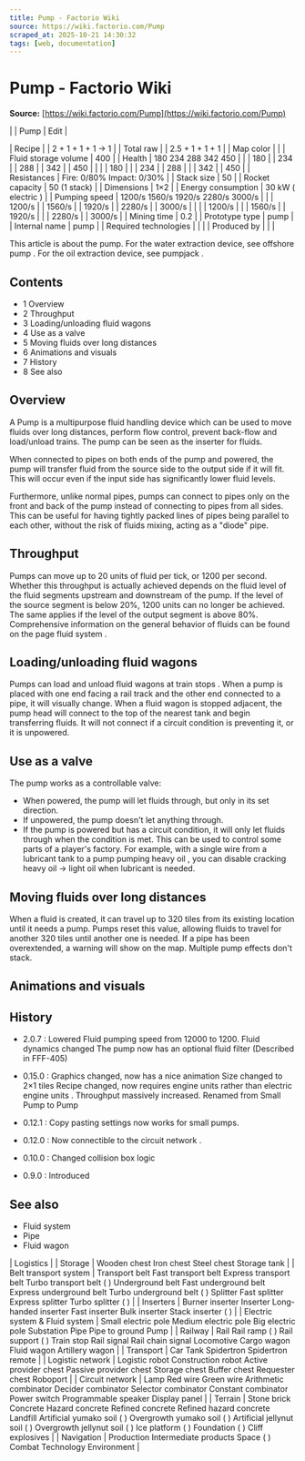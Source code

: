 ```yaml
---
title: Pump - Factorio Wiki
source: https://wiki.factorio.com/Pump
scraped_at: 2025-10-21 14:30:32
tags: [web, documentation]
---
```


# Pump - Factorio Wiki

**Source:** [https://wiki.factorio.com/Pump](https://wiki.factorio.com/Pump)


|  | Pump | Edit |

| Recipe |
| 2 + 1 + 1 + 1 → 1 |
| Total raw |
| 2.5 + 1 + 1 + 1 |
| Map color |  |
| Fluid storage volume | 400 |
| Health | 180 234 288 342 450 |  |  | 180 |  | 234 |  | 288 |  | 342 |  | 450 |
|  |  | 180 |
|  | 234 |  | 288 |
|  | 342 |  | 450 |
| Resistances | Fire: 0/80% Impact: 0/30% |
| Stack size | 50 |
| Rocket capacity | 50 (1 stack) |
| Dimensions | 1×2 |
| Energy consumption | 30 kW ( electric ) |
| Pumping speed | 1200/s 1560/s 1920/s 2280/s 3000/s |  |  | 1200/s |  | 1560/s |  | 1920/s |  | 2280/s |  | 3000/s |
|  |  | 1200/s |
|  | 1560/s |  | 1920/s |
|  | 2280/s |  | 3000/s |
| Mining time | 0.2 |
| Prototype type | pump |
| Internal name | pump |
| Required technologies |
|  |
| Produced by |
|  |

This article is about the pump. For the water extraction device, see offshore pump . For the oil extraction device, see pumpjack .

## Contents

- 1 Overview
- 2 Throughput
- 3 Loading/unloading fluid wagons
- 4 Use as a valve
- 5 Moving fluids over long distances
- 6 Animations and visuals
- 7 History
- 8 See also

## Overview

A Pump is a multipurpose fluid handling device which can be used to move fluids over long distances, perform flow control, prevent back-flow and load/unload trains. The pump can be seen as the inserter for fluids.

When connected to pipes on both ends of the pump and powered, the pump will transfer fluid from the source side to the output side if it will fit. This will occur even if the input side has significantly lower fluid levels.

Furthermore, unlike normal pipes, pumps can connect to pipes only on the front and back of the pump instead of connecting to pipes from all sides. This can be useful for having tightly packed lines of pipes being parallel to each other, without the risk of fluids mixing, acting as a "diode" pipe.

## Throughput

Pumps can move up to 20 units of fluid per tick, or 1200 per second. Whether this throughput is actually achieved depends on the fluid level of the fluid segments upstream and downstream of the pump. If the level of the source segment is below 20%, 1200 units can no longer be achieved. The same applies if the level of the output segment is above 80%. Comprehensive information on the general behavior of fluids can be found on the page fluid system .

## Loading/unloading fluid wagons

Pumps can load and unload fluid wagons at train stops . When a pump is placed with one end facing a rail track and the other end connected to a pipe, it will visually change. When a fluid wagon is stopped adjacent, the pump head will connect to the top of the nearest tank and begin transferring fluids. It will not connect if a circuit condition is preventing it, or it is unpowered.

## Use as a valve

The pump works as a controllable valve:

- When powered, the pump will let fluids through, but only in its set direction.
- If unpowered, the pump doesn't let anything through.
- If the pump is powered but has a circuit condition, it will only let fluids through when the condition is met. This can be used to control some parts of a player's factory. For example, with a single wire from a lubricant tank to a pump pumping heavy oil , you can disable cracking heavy oil → light oil when lubricant is needed.

## Moving fluids over long distances

When a fluid is created, it can travel up to 320 tiles from its existing location until it needs a pump. Pumps reset this value, allowing fluids to travel for another 320 tiles until another one is needed. If a pipe has been overextended, a warning will show on the map. Multiple pump effects don't stack.

## Animations and visuals

## History

- 2.0.7 : Lowered Fluid pumping speed from 12000 to 1200. Fluid dynamics changed The pump now has an optional fluid filter (Described in FFF-405)

- 0.15.0 : Graphics changed, now has a nice animation Size changed to 2×1 tiles Recipe changed, now requires engine units rather than electric engine units . Throughput massively increased. Renamed from Small Pump to Pump

- 0.12.1 : Copy pasting settings now works for small pumps.

- 0.12.0 : Now connectible to the circuit network .

- 0.10.0 : Changed collision box logic

- 0.9.0 : Introduced

## See also

- Fluid system
- Pipe
- Fluid wagon

| Logistics |
| Storage | Wooden chest Iron chest Steel chest Storage tank |
| Belt transport system | Transport belt Fast transport belt Express transport belt Turbo transport belt ( ) Underground belt Fast underground belt Express underground belt Turbo underground belt ( ) Splitter Fast splitter Express splitter Turbo splitter ( ) |
| Inserters | Burner inserter Inserter Long-handed inserter Fast inserter Bulk inserter Stack inserter ( ) |
| Electric system & Fluid system | Small electric pole Medium electric pole Big electric pole Substation Pipe Pipe to ground Pump |
| Railway | Rail Rail ramp ( ) Rail support ( ) Train stop Rail signal Rail chain signal Locomotive Cargo wagon Fluid wagon Artillery wagon |
| Transport | Car Tank Spidertron Spidertron remote |
| Logistic network | Logistic robot Construction robot Active provider chest Passive provider chest Storage chest Buffer chest Requester chest Roboport |
| Circuit network | Lamp Red wire Green wire Arithmetic combinator Decider combinator Selector combinator Constant combinator Power switch Programmable speaker Display panel |
| Terrain | Stone brick Concrete Hazard concrete Refined concrete Refined hazard concrete Landfill Artificial yumako soil ( ) Overgrowth yumako soil ( ) Artificial jellynut soil ( ) Overgrowth jellynut soil ( ) Ice platform ( ) Foundation ( ) Cliff explosives |
| Navigation | Production Intermediate products Space ( ) Combat Technology Environment |
